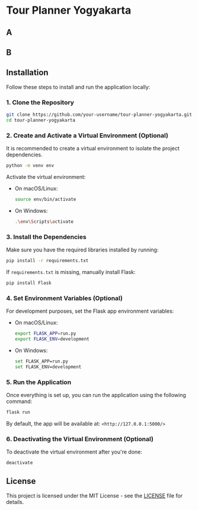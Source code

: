 # Tour Planner Yogyakarta

## A

## B

## Installation

Follow these steps to install and run the application locally:

### 1. Clone the Repository

```bash
git clone https://github.com/your-username/tour-planner-yogyakarta.git
cd tour-planner-yogyakarta
```

### 2. Create and Activate a Virtual Environment (Optional)

It is recommended to create a virtual environment to isolate the project dependencies.

```bash
python -m venv env
```

Activate the virtual environment:

- On macOS/Linux:

  ```bash
  source env/bin/activate
  ```

- On Windows:

  ```bash
  .\env\Scripts\activate
  ```

### 3. Install the Dependencies

Make sure you have the required libraries installed by running:

```bash
pip install -r requirements.txt
```

If `requirements.txt` is missing, manually install Flask:

```bash
pip install Flask
```

### 4. Set Environment Variables (Optional)

For development purposes, set the Flask app environment variables:

- On macOS/Linux:

  ```bash
  export FLASK_APP=run.py
  export FLASK_ENV=development
  ```

- On Windows:

  ```bash
  set FLASK_APP=run.py
  set FLASK_ENV=development
  ```

### 5. Run the Application

Once everything is set up, you can run the application using the following command:

```bash
flask run
```

By default, the app will be available at: `<http://127.0.0.1:5000/>`

### 6. Deactivating the Virtual Environment (Optional)

To deactivate the virtual environment after you're done:

```bash
deactivate
```

## License

This project is licensed under the MIT License - see the [LICENSE](https://pages.github.com/) file for details.

